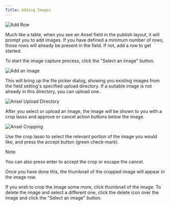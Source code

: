 ```yaml
---
Title: Adding Images
---
```


![Add Row](/assets/img/documentation/ansel/add-row.png)

Much like a table, when you see an Ansel field in the publish layout, it will prompt you to add images. If you have defined a minimum number of rows, those rows will already be present in the field. If not, add a row to get started.

To start the image capture process, click the "Select an image" button.

![Add an image](/assets/img/documentation/ansel/add-an-image.png)

This will bring up the file picker dialog, showing you existing images from the field setting's specified upload directory. If a suitable image is not already in this directory, you can upload one.

![Ansel Upload Directory](/assets/img/documentation/ansel/ansel-upload-dir.png)

After you select or upload an image, the image will be shown to you with a crop lasso and approve or cancel action buttons below the image.

![Ansel Cropping](/assets/img/documentation/ansel/ansel-cropping.png)

Use the crop lasso to select the relevant portion of the image you would like, and press the accept button (green check-mark).

<div class="content-blocks__note">
	<div class="content-blocks__note-title">Note</div>
	<p>You can also press enter to accept the crop or escape the cancel.</p>
</div>

Once you have done this, the thumbnail of the cropped image will appear in the image row.

If you wish to crop the image some more, click thumbnail of the image. To delete the image and select a different one, click the delete icon over the image and click the "Select an image" button.
